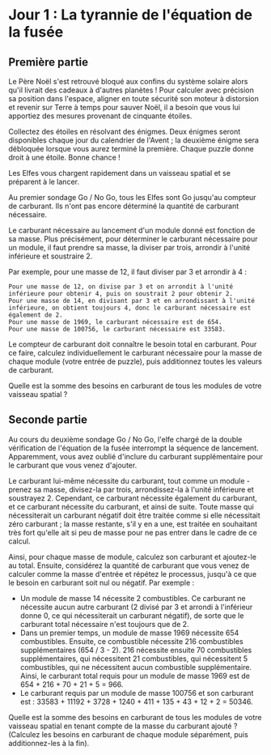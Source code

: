 # Jour 1 : La tyrannie de l'équation de la fusée

## Première partie

Le Père Noël s'est retrouvé bloqué aux confins du système solaire alors qu'il livrait des cadeaux à d'autres planètes ! Pour calculer avec précision sa position dans l'espace, aligner en toute sécurité son moteur à distorsion et revenir sur Terre à temps pour sauver Noël, il a besoin que vous lui apportiez des mesures provenant de cinquante étoiles.

Collectez des étoiles en résolvant des énigmes. Deux énigmes seront disponibles chaque jour du calendrier de l'Avent ; la deuxième énigme sera débloquée lorsque vous aurez terminé la première. Chaque puzzle donne droit à une étoile. Bonne chance !

Les Elfes vous chargent rapidement dans un vaisseau spatial et se préparent à le lancer.

Au premier sondage Go / No Go, tous les Elfes sont Go jusqu'au compteur de carburant. Ils n'ont pas encore déterminé la quantité de carburant nécessaire.

Le carburant nécessaire au lancement d'un module donné est fonction de sa masse. Plus précisément, pour déterminer le carburant nécessaire pour un module, il faut prendre sa masse, la diviser par trois, arrondir à l'unité inférieure et soustraire 2.

Par exemple, pour une masse de 12, il faut diviser par 3 et arrondir à 4 :

    Pour une masse de 12, on divise par 3 et on arrondit à l'unité inférieure pour obtenir 4, puis on soustrait 2 pour obtenir 2.
    Pour une masse de 14, en divisant par 3 et en arrondissant à l'unité inférieure, on obtient toujours 4, donc le carburant nécessaire est également de 2.
    Pour une masse de 1969, le carburant nécessaire est de 654.
    Pour une masse de 100756, le carburant nécessaire est 33583.

Le compteur de carburant doit connaître le besoin total en carburant. Pour ce faire, calculez individuellement le carburant nécessaire pour la masse de chaque module (votre entrée de puzzle), puis additionnez toutes les valeurs de carburant.

Quelle est la somme des besoins en carburant de tous les modules de votre vaisseau spatial ?

## Seconde partie

Au cours du deuxième sondage Go / No Go, l'elfe chargé de la double vérification de l'équation de la fusée interrompt la séquence de lancement. Apparemment, vous avez oublié d'inclure du carburant supplémentaire pour le carburant que vous venez d'ajouter.

Le carburant lui-même nécessite du carburant, tout comme un module - prenez sa masse, divisez-la par trois, arrondissez-la à l'unité inférieure et soustrayez 2. Cependant, ce carburant nécessite également du carburant, et ce carburant nécessite du carburant, et ainsi de suite. Toute masse qui nécessiterait un carburant négatif doit être traitée comme si elle nécessitait zéro carburant ; la masse restante, s'il y en a une, est traitée en souhaitant très fort qu'elle ait si peu de masse pour ne pas entrer dans le cadre de ce calcul.

Ainsi, pour chaque masse de module, calculez son carburant et ajoutez-le au total. Ensuite, considérez la quantité de carburant que vous venez de calculer comme la masse d'entrée et répétez le processus, jusqu'à ce que le besoin en carburant soit nul ou négatif. Par exemple :

- Un module de masse 14 nécessite 2 combustibles. Ce carburant ne nécessite aucun autre carburant (2 divisé par 3 et arrondi à l'inférieur donne 0, ce qui nécessiterait un carburant négatif), de sorte que le carburant total nécessaire n'est toujours que de 2.
- Dans un premier temps, un module de masse 1969 nécessite 654 combustibles. Ensuite, ce combustible nécessite 216 combustibles supplémentaires (654 / 3 - 2). 216 nécessite ensuite 70 combustibles supplémentaires, qui nécessitent 21 combustibles, qui nécessitent 5 combustibles, qui ne nécessitent aucun combustible supplémentaire. Ainsi, le carburant total requis pour un module de masse 1969 est de 654 + 216 + 70 + 21 + 5 = 966.
- Le carburant requis par un module de masse 100756 et son carburant est : 33583 + 11192 + 3728 + 1240 + 411 + 135 + 43 + 12 + 2 = 50346.

Quelle est la somme des besoins en carburant de tous les modules de votre vaisseau spatial en tenant compte de la masse du carburant ajouté ? (Calculez les besoins en carburant de chaque module séparément, puis additionnez-les à la fin).

